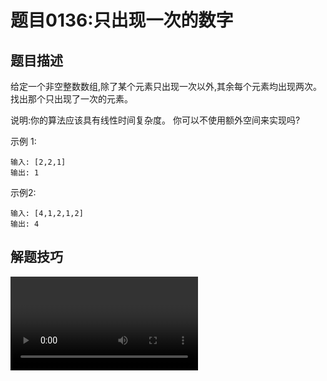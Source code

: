 # 题目0136:只出现一次的数字

## 题目描述

给定一个非空整数数组,除了某个元素只出现一次以外,其余每个元素均出现两次。找出那个只出现了一次的元素。

说明:你的算法应该具有线性时间复杂度。 你可以不使用额外空间来实现吗?

示例 1:

```
输入: [2,2,1]
输出: 1
```

示例2:

```
输入: [4,1,2,1,2]
输出: 4
```

## 解题技巧

<video src="../images/b247ad41bdcb425990d482e06eb23e6935be2f5b68b96dbcd9dc4609c8203976.mp4" controls />

* **方法一:位运算**

如果没有时间复杂度和空间复杂度的限制,这道题有很多种解法,可能的解法有如下几种。

> * 使用集合存储数字。遍历数组中的每个数字,如果集合中没有该数字,则将该数字加入集合,如果集合中已经有该数字,则将该数字从集合中删除,最后剩下的数字就是只出现一次的数字。
> * 使用哈希表存储每个数字和该数字出现的次数。遍历数组即可得到每个数字出现的次数,并更新哈希表,最后遍历哈希表,得到只出现一次的数字。
> * 使用集合存储数组中出现的所有数字,并计算数组中的元素之和。由于集合保证元素无重复,因此计算集合中的所有元素之和的两倍,即为每个元素出现两次的情况下的元素之和。由于数组中只有一个元素出现一次,其余元素都出现两次,因此用集合中的元素之和的两倍减去数组中的元素之和,剩下的数就是数组中只出现一次的数字。

上述三种解法都需要额外使用O(n)的空间,其中n是数组长度。如果要求使用线性时间复杂度和常数空间复杂度,上述三种解法显然都不满足要求。那么,如何才能做到线性时间复杂度和常数空间复杂度呢?

答案是使用位运算。对于这道题,可使用异或运算$\oplus$。异或运算有以下三个性质。

> 任何数和0做异或运算,结果仍然是原来的数,即$a \oplus 0=a$。
> 
> 任何数和其自身做异或运算,结果是0,即$a \oplus a=0$。
> 
> 异或运算满足交换律和结合律,即$a \oplus b \oplus a=b \oplus a \oplus a=b \oplus (a \oplus a)=b \oplus 0=b$。

![](images/zhi_chu_xian_yi_ci_de_shu_zi.gif)

假设数组中有2m+1个数,其中有m个数各出现两次,一个数出现一次。令$a_{1}、a_{2}、\ldots…、a_{m}$为出现两次的m个数,$a_{m+1}$为出现一次的数。根据性质3,数组中的全部元素的异或运算结果总是可以写成如下形式:

$$(a_{1} \oplus a_{1}) \oplus (a_{2} \oplus a_{2}) \oplus \cdots \oplus (a_{m} \oplus a_{m}) \oplus a_{m+1}$$

根据性质2和性质1,上式可化简和计算得到如下结果:

$$0 \oplus 0 \oplus \cdots \oplus 0 \oplus a_{m+1}=a_{m+1}$$

因此,数组中的全部元素的异或运算结果即为数组中只出现一次的数字。

```python
class Solution:
    def singleNumber(self, nums: List[int]) -> int:
        return reduce(lambda x, y: x ^ y, nums)
```

复杂度分析

> 时间复杂度:O(n),其中n是数组长度。只需要对数组遍历一次。
> 
> 空间复杂度:O(1)。
